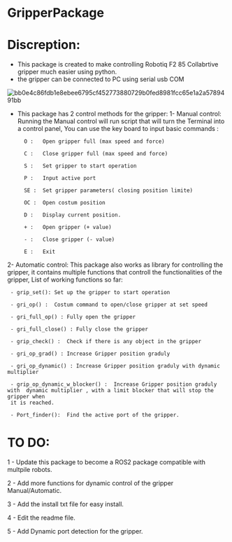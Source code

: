# GripperPackage



# Discreption:

- This package is created to make controlling Robotiq F2 85 Collabrtive gripper much easier using python.
- the gripper can be connected to PC using serial usb COM 


![bb0e4c86fdb1e8ebee6795cf452773880729b0fed8981fcc65e1a2a5789491bb](https://user-images.githubusercontent.com/47193436/158507415-9e6fc433-b7e2-41ea-8175-e110ea7451b3.png)



- This package has 2 control methods for the gripper:
1- Manual control:
        Running the Manual control will run script that will turn the Terminal into a control panel,
        You can use the key board to input basic commands :
        
        O :   Open gripper full (max speed and force)
        
        C :   Close gripper full (max speed and force)
        
        S :   Set gripper to start operation
  
        P :   Input active port
        
        SE :  Set gripper parameters( closing position limite)
        
        OC :  Open costum position 
        
        D :   Display current position. 
        
        + :   Open gripper (+ value)
        
        - :   Close gripper (- value)
        
        E :   Exit  
        
 2- Automatic control:
     This package also works as library for controlling the gripper, 
     it contains multiple functions that controll the functionalities of the gripper,
     List of working functions so far: 
     
     - grip_set(): Set up the gripper to start operation 
     
     - gri_op() :  Costum command to open/close gripper at set speed 
     
     - gri_full_op() : Fully open the gripper
     
     - gri_full_close() : Fully close the gripper 
     
     - grip_check() :  Check if there is any object in the gripper 
     
     - gri_op_grad() : Increase Gripper position graduly 

     - gri_op_dynamic() : Increase Gripper position graduly with dynamic multiplier
     
     - grip_op_dynamic_w_blocker() :  Increase Gripper position graduly with  dynamic multiplier , with a limit blocker that will stop the gripper when 
     it is reached. 

     - Port_finder():  Find the active port of the gripper. 
     
     
# TO DO:

1 - Update this package to become a ROS2 package compatible with multpile robots. 

2 - Add more functions for dynamic control of the gripper Manual/Automatic. 

3 - Add the install txt file for easy install. 

4 - Edit the readme file.

5 - Add Dynamic port detection for the gripper. 
